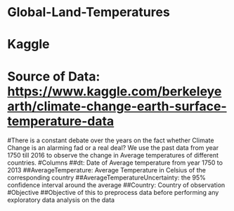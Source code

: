 # Global-Land-Temperatures
# Kaggle
# Source of Data: https://www.kaggle.com/berkeleyearth/climate-change-earth-surface-temperature-data
#There is a constant debate over the years on the fact whether Climate Change is an alarming fad or a real deal? We use the past data from year 1750 till 2016 to observe the change in Average temperatures of different countries.
#Columns
##dt: Date of Average temperature from year 1750 to 2013
##AverageTemperature: Average Temperature in Celsius of the corresponding country
##AverageTemperatureUncertainty: the 95% confidence interval around the average
##Country: Country of observation
#Objective
##Objective of this to preprocess data before performing any exploratory data analysis on the data

